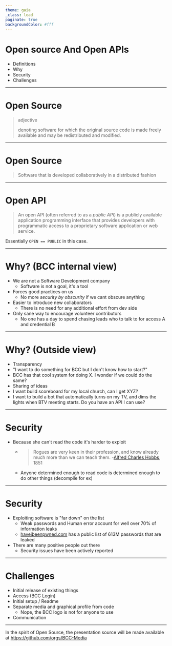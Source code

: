 ```yaml
---
theme: gaia
_class: lead
paginate: true
backgroundColor: #fff
---
```


# **Open source And Open APIs**

* Definitions
* Why
* Security
* Challenges

---

# **Open Source**

> adjective
>
> denoting software for which the original source code is made freely available and may be redistributed and modified.

---

# **Open Source**

> Software that is developed collaboratively in a distributed fashion

---

# **Open API**

> An open API (often referred to as a *public API*) is a publicly available application programming interface that provides developers with programmatic access to a proprietary software application or web service.

Essentially `OPEN == PUBLIC` in this case.

---

# **Why? (BCC internal view)**

* We are not a Software Development company
	* Software is not a goal, it's a tool
* Forces good practices on us
	* No more *security by obscurity* if we cant obscure anything
* Easier to introduce new collaborators
	* There is no need for any additional effort from dev side
* Only sane way to encourage volunteer contributors
	* No one has a day to spend chasing leads who to talk to for access A and credential B

---

# **Why? (Outside view)**

* Transparency
* "I want to do something for BCC but I don't know how to start?"
* BCC has that cool system for doing X. I wonder if we could do the same?
* Sharing of ideas
* I want build scoreboard for my local church, can I get XYZ?
* I want to build a bot that automatically turns on my TV, and dims the lights when BTV meeting starts. Do you have an API I can use?

---

# **Security**

* Because she can't read the code it's harder to exploit
	* > Rogues are very keen in their profession, and know already much more than we can teach them. -[Alfred Charles Hobbs], 1851
	* Anyone determined enough to read code is determined enough to do other things (decompile for ex)

---

# **Security**
* Exploiting software is "far down" on the list
	* Weak passwords and Human error account for well over 70% of information leaks
	* [haveibeenpwned.com] has a public list of 613M passwords that are leaked
* There are many positive people out there
	* Security issues have been actively reported

---

# **Challenges**

* Initial release of existing things
* Access (BCC Login)
* Initial setup / Readme
* Separate media and graphical profile from code
	* Nope, the BCC logo is not for anyone to use
* Communication

---

In the spirit of Open Source, the presentation source will be made available at
https://github.com/orgs/BCC-Media

[Alfred Charles Hobbs]: https://en.wikipedia.org/wiki/Security_through_obscurity#History
[haveibeenpwned.com]: https://haveibeenpwned.com/Passwords
